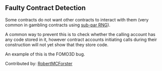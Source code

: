 ## Faulty Contract Detection

Some contracts do not want other contracts to interact with them (very common in gambling contracts using [sub-par RNG](https://github.com/KadenZipfel/smart-contract-attack-vectors/blob/master/vulnerabilities/weak-sources-randomness.md)).

A common way to prevent this is to check whether the calling account has any code stored in it, however contract accounts initiating calls during their construction will not yet show that they store code.

An example of this is the FOMO3D bug.

Contributed by: [RobertMCForster](https://github.com/RobertMCForster)